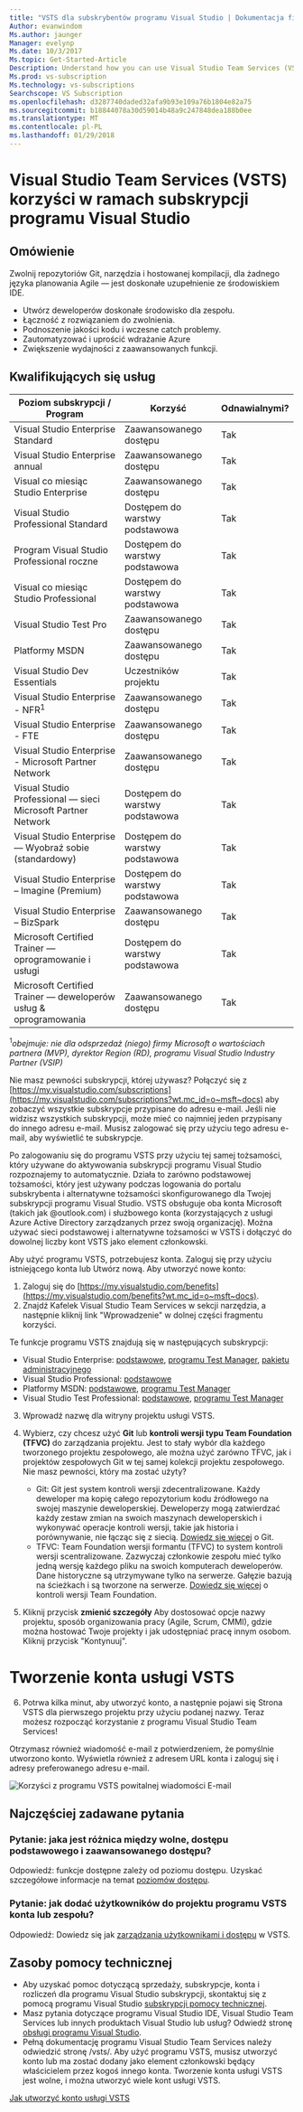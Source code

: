```yaml
---
title: "VSTS dla subskrybentów programu Visual Studio | Dokumentacja firmy Microsoft"
Author: evanwindom
Ms.author: jaunger
Manager: evelynp
Ms.date: 10/3/2017
Ms.topic: Get-Started-Article
Description: Understand how you can use Visual Studio Team Services (VSTS) as a Visual Studio subscriber.
Ms.prod: vs-subscription
Ms.technology: vs-subscriptions
Searchscope: VS Subscription
ms.openlocfilehash: d3287740daded32afa9b93e109a76b1804e82a75
ms.sourcegitcommit: b18844078a30d59014b48a9c247848dea188b0ee
ms.translationtype: MT
ms.contentlocale: pl-PL
ms.lasthandoff: 01/29/2018
---
```

# <a name="visual-studio-team-services-vsts-benefit-in-visual-studio-subscriptions"></a>Visual Studio Team Services (VSTS) korzyści w ramach subskrypcji programu Visual Studio

## <a name="overview"></a>Omówienie 
Zwolnij repozytoriów Git, narzędzia i hostowanej kompilacji, dla żadnego języka planowania Agile — jest doskonałe uzupełnienie ze środowiskiem IDE. 
- Utwórz deweloperów doskonałe środowisko dla zespołu. 
- Łączność z rozwiązaniem do zwolnienia. 
- Podnoszenie jakości kodu i wczesne catch problemy.
- Zautomatyzować i uprościć wdrażanie Azure
- Zwiększenie wydajności z zaawansowanych funkcji. 

## <a name="eligibility"></a>Kwalifikujących się usług
| Poziom subskrypcji / Program                                                  | Korzyść               | Odnawialnymi?                                                         |
|-------------------------------------------------------------------------------|-----------------------|--------------------------------------------------------------------|
| Visual Studio Enterprise Standard                                             | Zaawansowanego dostępu       |  Tak                                                               |
| Visual Studio Enterprise annual                                               | Zaawansowanego dostępu       |  Tak                                                               |
| Visual co miesiąc Studio Enterprise                                              | Zaawansowanego dostępu       |  Tak                                                               |
| Visual Studio Professional Standard                                           | Dostępem do warstwy podstawowa          |  Tak                                                               |
| Program Visual Studio Professional roczne                                             | Dostępem do warstwy podstawowa          |  Tak                                                               | 
| Visual co miesiąc Studio Professional                                            | Dostępem do warstwy podstawowa          |  Tak                                                               |
| Visual Studio Test Pro                                                        | Zaawansowanego dostępu       |  Tak                                                               |
| Platformy MSDN                                                                | Zaawansowanego dostępu       |  Tak                                                               |
| Visual Studio Dev Essentials                                                  | Uczestników projektu           |  Tak                                                               |
| Visual Studio Enterprise - NFR<sup>1</sup>                                               | Zaawansowanego dostępu       |  Tak                                                               |
| Visual Studio Enterprise - FTE                                                | Zaawansowanego dostępu       |  Tak                                                               |
| Visual Studio Enterprise - Microsoft Partner Network                          | Zaawansowanego dostępu       |  Tak                                                               |
| Visual Studio Professional — sieci Microsoft Partner Network                        | Dostępem do warstwy podstawowa          |  Tak                                                               |
| Visual Studio Enterprise — Wyobraź sobie (standardowy)                                 | Dostępem do warstwy podstawowa          |  Tak                                                               |
| Visual Studio Enterprise – Imagine (Premium)                                  | Dostępem do warstwy podstawowa          |  Tak                                                               |
| Visual Studio Enterprise – BizSpark                                           | Zaawansowanego dostępu       |  Tak                                                               |
| Microsoft Certified Trainer — oprogramowanie i usługi                             | Dostępem do warstwy podstawowa          |  Tak                                                               |
| Microsoft Certified Trainer — deweloperów usług & oprogramowania                   | Zaawansowanego dostępu       |  Tak                                                               |

<sup>1</sup>*obejmuje: nie dla odsprzedaż (niego) firmy Microsoft o wartościach partnera (MVP), dyrektor Region (RD), programu Visual Studio Industry Partner (VSIP)*   

Nie masz pewności subskrypcji, której używasz?  Połączyć się z [https://my.visualstudio.com/subscriptions](https://my.visualstudio.com/subscriptions?wt.mc_id=o~msft~docs) aby zobaczyć wszystkie subskrypcje przypisane do adresu e-mail. Jeśli nie widzisz wszystkich subskrypcji, może mieć co najmniej jeden przypisany do innego adresu e-mail.  Musisz zalogować się przy użyciu tego adresu e-mail, aby wyświetlić te subskrypcje. 

Po zalogowaniu się do programu VSTS przy użyciu tej samej tożsamości, który używane do aktywowania subskrypcji programu Visual Studio rozpoznajemy to automatycznie. Działa to zarówno podstawowej tożsamości, który jest używany podczas logowania do portalu subskrybenta i alternatywne tożsamości skonfigurowanego dla Twojej subskrypcji programu Visual Studio. VSTS obsługuje oba konta Microsoft (takich jak @outlook.com) i służbowego konta (korzystających z usługi Azure Active Directory zarządzanych przez swoją organizację). Można używać sieci podstawowej i alternatywne tożsamości w VSTS i dołączyć do dowolnej liczby kont VSTS jako element członkowski.

Aby użyć programu VSTS, potrzebujesz konta. Zaloguj się przy użyciu istniejącego konta lub Utwórz nową.  Aby utworzyć nowe konto:
1.  Zaloguj się do [https://my.visualstudio.com/benefits](https://my.visualstudio.com/benefits?wt.mc_id=o~msft~docs).
2.  Znajdź Kafelek Visual Studio Team Services w sekcji narzędzia, a następnie kliknij link "Wprowadzenie" w dolnej części fragmentu korzyści.   

Te funkcje programu VSTS znajdują się w następujących subskrypcji: 
- Visual Studio Enterprise: [podstawowe](https://www.visualstudio.com/team-services/compare-features/), [programu Test Manager](https://marketplace.visualstudio.com/items?itemName=ms.vss-testmanager-web), [pakietu administracyjnego](https://marketplace.visualstudio.com/items?itemName=ms.feed)
- Visual Studio Professional: [podstawowe](https://www.visualstudio.com/team-services/compare-features/)
- Platformy MSDN: [podstawowe](https://www.visualstudio.com/team-services/compare-features/), [programu Test Manager](https://marketplace.visualstudio.com/items?itemName=ms.vss-testmanager-web)
- Visual Studio Test Professional: [podstawowe](https://www.visualstudio.com/team-services/compare-features/), [programu Test Manager](https://marketplace.visualstudio.com/items?itemName=ms.vss-testmanager-web)

3.  Wprowadź nazwę dla witryny projektu usługi VSTS.  

4.  Wybierz, czy chcesz użyć **Git** lub **kontroli wersji typu Team Foundation (TFVC)** do zarządzania projektu.  Jest to stały wybór dla każdego tworzonego projektu zespołowego, ale można użyć zarówno TFVC, jak i projektów zespołowych Git w tej samej kolekcji projektu zespołowego.  Nie masz pewności, który ma zostać użyty? 
    - Git: Git jest system kontroli wersji zdecentralizowane. Każdy deweloper ma kopię całego repozytorium kodu źródłowego na swojej maszynie deweloperskiej. Deweloperzy mogą zatwierdzać każdy zestaw zmian na swoich maszynach deweloperskich i wykonywać operacje kontroli wersji, takie jak historia i porównywanie, nie łącząc się z siecią.  [Dowiedz się więcej](https://www.visualstudio.com/docs/git/gitquickstart) o Git.
    - TFVC: Team Foundation wersji formantu (TFVC) to system kontroli wersji scentralizowane. Zazwyczaj członkowie zespołu mieć tylko jedną wersję każdego pliku na swoich komputerach deweloperów. Dane historyczne są utrzymywane tylko na serwerze. Gałęzie bazują na ścieżkach i są tworzone na serwerze. [Dowiedz się więcej](https://www.visualstudio.com/docs/tfvc/overview) o kontroli wersji Team Foundation.

 
5.  Kliknij przycisk **zmienić szczegóły** Aby dostosować opcje nazwy projektu, sposób organizowania pracy (Agile, Scrum, CMMI), gdzie można hostować Twoje projekty i jak udostępniać pracę innym osobom.  Kliknij przycisk "Kontynuuj".

# <a name="create-your-vsts-account"></a>Tworzenie konta usługi VSTS

6.  Potrwa kilka minut, aby utworzyć konto, a następnie pojawi się Strona VSTS dla pierwszego projektu przy użyciu podanej nazwy.  Teraz możesz rozpocząć korzystanie z programu Visual Studio Team Services!

Otrzymasz również wiadomość e-mail z potwierdzeniem, że pomyślnie utworzono konto.  Wyświetla również z adresem URL konta i zaloguj się i adresy preferowanego adresu e-mail.  

![Korzyści z programu VSTS powitalnej wiadomości E-mail](_img\vs-vsts\vs-vsts-welcome.png)


## <a name="faq"></a>Najczęściej zadawane pytania
### <a name="q--what-is-the-difference-between-free-basic-access-and-advanced-access"></a>Pytanie: jaka jest różnica między wolne, dostępu podstawowego i zaawansowanego dostępu?
Odpowiedź: funkcje dostępne zależy od poziomu dostępu.  Uzyskać szczegółowe informacje na temat [poziomów dostępu](/vsts/security/access-levels). 

### <a name="q--how-do-i-add-users-to-my-vsts-account-or-team-project"></a>Pytanie: jak dodać użytkowników do projektu programu VSTS konta lub zespołu?
Odpowiedź: Dowiedz się jak [zarządzania użytkownikami i dostępu](/vsts/accounts/add-account-users-from-user-hub) w VSTS.

## <a name="support-resources"></a>Zasoby pomocy technicznej
-  Aby uzyskać pomoc dotyczącą sprzedaży, subskrypcje, konta i rozliczeń dla programu Visual Studio subskrypcji, skontaktuj się z pomocą programu Visual Studio [subskrypcji pomocy technicznej](https://www.visualstudio.com/subscriptions/support/).
-  Masz pytania dotyczące programu Visual Studio IDE, Visual Studio Team Services lub innych produktach Visual Studio lub usług?  Odwiedź stronę [obsługi programu Visual Studio](https://www.visualstudio.com/support/). 
-  Pełną dokumentację programu Visual Studio Team Services należy odwiedzić stronę /vsts/.
Aby użyć programu VSTS, musisz utworzyć konto lub ma zostać dodany jako element członkowski będący właścicielem przez kogoś innego konta. Tworzenie konta usługi VSTS jest wolne, i można utworzyć wiele kont usługi VSTS. 

[Jak utworzyć konto usługi VSTS](/vsts/accounts/index)
